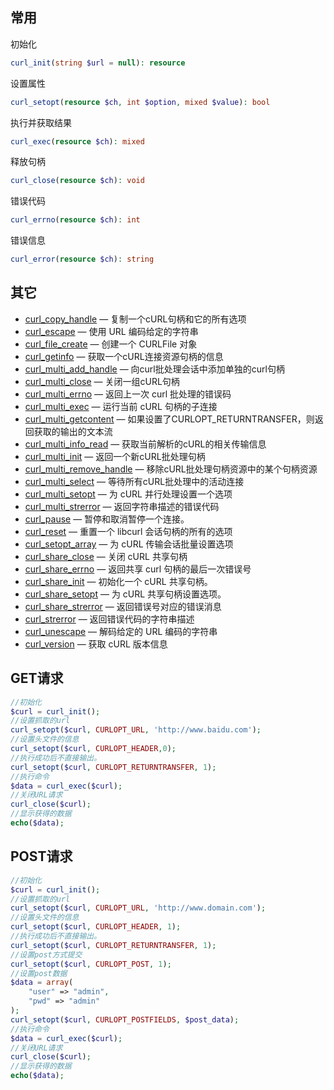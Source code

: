 ## 常用

初始化

```php
curl_init(string $url = null): resource
```

设置属性

```php
curl_setopt(resource $ch, int $option, mixed $value): bool
```

执行并获取结果

```php
curl_exec(resource $ch): mixed
```

释放句柄

```php
curl_close(resource $ch): void
```

错误代码

```php
curl_errno(resource $ch): int
```

错误信息

```php
curl_error(resource $ch): string
```



## 其它

- [curl_copy_handle](https://www.php.net/manual/zh/function.curl-copy-handle.php) — 复制一个cURL句柄和它的所有选项
- [curl_escape](https://www.php.net/manual/zh/function.curl-escape.php) — 使用 URL 编码给定的字符串
- [curl_file_create](https://www.php.net/manual/zh/function.curl-file-create.php) — 创建一个 CURLFile 对象
- [curl_getinfo](https://www.php.net/manual/zh/function.curl-getinfo.php) — 获取一个cURL连接资源句柄的信息
- [curl_multi_add_handle](https://www.php.net/manual/zh/function.curl-multi-add-handle.php) — 向curl批处理会话中添加单独的curl句柄
- [curl_multi_close](https://www.php.net/manual/zh/function.curl-multi-close.php) — 关闭一组cURL句柄
- [curl_multi_errno](https://www.php.net/manual/zh/function.curl-multi-errno.php) — 返回上一次 curl 批处理的错误码
- [curl_multi_exec](https://www.php.net/manual/zh/function.curl-multi-exec.php) — 运行当前 cURL 句柄的子连接
- [curl_multi_getcontent](https://www.php.net/manual/zh/function.curl-multi-getcontent.php) — 如果设置了CURLOPT_RETURNTRANSFER，则返回获取的输出的文本流
- [curl_multi_info_read](https://www.php.net/manual/zh/function.curl-multi-info-read.php) — 获取当前解析的cURL的相关传输信息
- [curl_multi_init](https://www.php.net/manual/zh/function.curl-multi-init.php) — 返回一个新cURL批处理句柄
- [curl_multi_remove_handle](https://www.php.net/manual/zh/function.curl-multi-remove-handle.php) — 移除cURL批处理句柄资源中的某个句柄资源
- [curl_multi_select](https://www.php.net/manual/zh/function.curl-multi-select.php) — 等待所有cURL批处理中的活动连接
- [curl_multi_setopt](https://www.php.net/manual/zh/function.curl-multi-setopt.php) — 为 cURL 并行处理设置一个选项
- [curl_multi_strerror](https://www.php.net/manual/zh/function.curl-multi-strerror.php) — 返回字符串描述的错误代码
- [curl_pause](https://www.php.net/manual/zh/function.curl-pause.php) — 暂停和取消暂停一个连接。
- [curl_reset](https://www.php.net/manual/zh/function.curl-reset.php) — 重置一个 libcurl 会话句柄的所有的选项
- [curl_setopt_array](https://www.php.net/manual/zh/function.curl-setopt-array.php) — 为 cURL 传输会话批量设置选项
- [curl_share_close](https://www.php.net/manual/zh/function.curl-share-close.php) — 关闭 cURL 共享句柄
- [curl_share_errno](https://www.php.net/manual/zh/function.curl-share-errno.php) — 返回共享 curl 句柄的最后一次错误号
- [curl_share_init](https://www.php.net/manual/zh/function.curl-share-init.php) — 初始化一个 cURL 共享句柄。
- [curl_share_setopt](https://www.php.net/manual/zh/function.curl-share-setopt.php) — 为 cURL 共享句柄设置选项。
- [curl_share_strerror](https://www.php.net/manual/zh/function.curl-share-strerror.php) — 返回错误号对应的错误消息
- [curl_strerror](https://www.php.net/manual/zh/function.curl-strerror.php) — 返回错误代码的字符串描述
- [curl_unescape](https://www.php.net/manual/zh/function.curl-unescape.php) — 解码给定的 URL 编码的字符串
- [curl_version](https://www.php.net/manual/zh/function.curl-version.php) — 获取 cURL 版本信息



## GET请求

```php
//初始化
$curl = curl_init();
//设置抓取的url
curl_setopt($curl, CURLOPT_URL, 'http://www.baidu.com');
//设置头文件的信息
curl_setopt($curl, CURLOPT_HEADER,0);
//执行成功后不直接输出。
curl_setopt($curl, CURLOPT_RETURNTRANSFER, 1);
//执行命令
$data = curl_exec($curl);
//关闭URL请求
curl_close($curl);
//显示获得的数据
echo($data);
```

## POST请求

```php
//初始化
$curl = curl_init();
//设置抓取的url
curl_setopt($curl, CURLOPT_URL, 'http://www.domain.com');
//设置头文件的信息
curl_setopt($curl, CURLOPT_HEADER, 1);
//执行成功后不直接输出。
curl_setopt($curl, CURLOPT_RETURNTRANSFER, 1);
//设置post方式提交
curl_setopt($curl, CURLOPT_POST, 1);
//设置post数据
$data = array(
    "user" => "admin",
    "pwd" => "admin"
);
curl_setopt($curl, CURLOPT_POSTFIELDS, $post_data);
//执行命令
$data = curl_exec($curl);
//关闭URL请求
curl_close($curl);
//显示获得的数据
echo($data);
```

